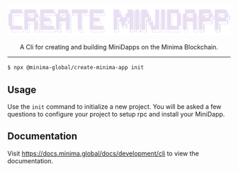 <p align="center">
<img alt="create-minidapp.png" src="https://github.com/minima-global/dev-tools/blob/main/tests/test-app/public/create-minidapp.png?raw=true" >
</p>

<p align="center">
A Cli for creating and building MiniDapps on the Minima Blockchain.
</p>

---

```bash
$ npx @minima-global/create-minima-app init
```

## Usage

Use the `init` command to initialize a new project. You will be asked a few questions to configure your project to setup rpc and install your MiniDapp.

## Documentation 

Visit https://docs.minima.global/docs/development/cli to view the documentation.
